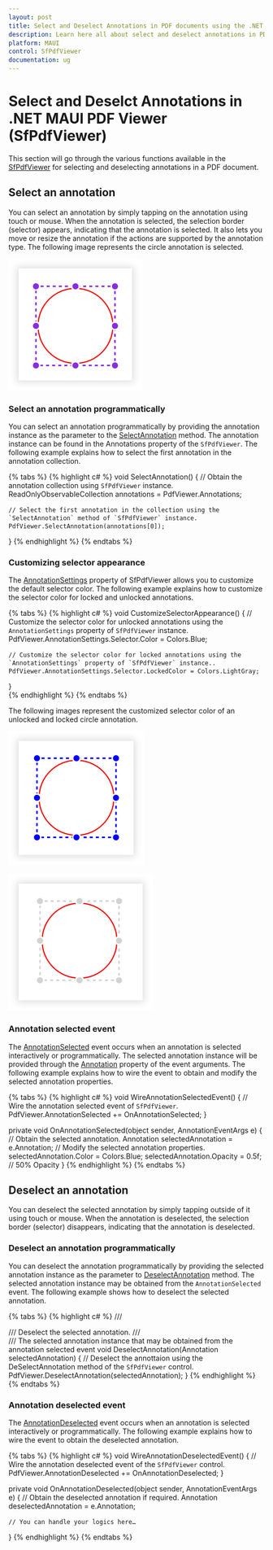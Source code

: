 ```yaml
---
layout: post
title: Select and Deselect Annotations in PDF documents using the .NET MAUI PDF Viewer control | Syncfusion
description: Learn here all about select and deselect annotations in PDF documents using the .NET MAUI PDF Viewer (SfPdfViewer) control and its settings customization.
platform: MAUI
control: SfPdfViewer
documentation: ug
---
```


# Select and Deselct Annotations in .NET MAUI PDF Viewer (SfPdfViewer)

This section will go through the various functions available in the [SfPdfViewer](https://help.syncfusion.com/cr/maui/Syncfusion.Maui.PdfViewer.SfPdfViewer.html) for selecting and deselecting annotations in a PDF document.

## Select an annotation

You can select an annotation by simply tapping on the annotation using touch or mouse. When the annotation is selected, the selection border (selector) appears, indicating that the annotation is selected. It also lets you move or resize the annotation if the actions are supported by the annotation type. The following image represents the circle annotation is selected.

![Selected annotation representation.](Images/Annotations/selected-circle.png)

### Select an annotation programmatically

You can select an annotation programmatically by providing the annotation instance as the parameter to the [SelectAnnotation](https://help.syncfusion.com/cr/maui/Syncfusion.Maui.PdfViewer.SfPdfViewer.html#Syncfusion_Maui_PdfViewer_SfPdfViewer_SelectAnnotation_Syncfusion_Maui_PdfViewer_Annotation_) method. The annotation instance can be found in the Annotations property of the `SfPdfViewer`. The following example explains how to select the first annotation in the annotation collection.

{% tabs %}
{% highlight c# %}
void SelectAnnotation()
{
    // Obtain the annotation collection using `SfPdfViewer` instance.
    ReadOnlyObservableCollection<Annotation> annotations = PdfViewer.Annotations;
    
    // Select the first annotation in the collection using the `SelectAnnotation` method of `SfPdfViewer` instance.
    PdfViewer.SelectAnnotation(annotations[0]);
}
{% endhighlight %}
{% endtabs %}

### Customizing selector appearance

The [AnnotationSettings](https://help.syncfusion.com/cr/maui/Syncfusion.Maui.PdfViewer.SfPdfViewer.html#Syncfusion_Maui_PdfViewer_SfPdfViewer_AnnotationSettings) property of SfPdfViewer allows you to customize the default selector color. The following example explains how to customize the selector color for locked and unlocked annotations.

{% tabs %}
{% highlight c# %}
void CustomizeSelectorAppearance()
{
    // Customize the selector color for unlocked annotations using the `AnnotationSettings` property of `SfPdfViewer` instance.
    PdfViewer.AnnotationSettings.Selector.Color = Colors.Blue;

    // Customize the selector color for locked annotations using the `AnnotationSettings` property of `SfPdfViewer` instance..
    PdfViewer.AnnotationSettings.Selector.LockedColor = Colors.LightGray;
}	
{% endhighlight %}
{% endtabs %}

The following images represent the customized selector color of an unlocked and locked circle annotation. 

![Selector color of an unlocked annotation.](Images/Annotations/selected-unlocked.png)

![Selector color of a locked annotation.](Images/Annotations/selected-locked.png)

### Annotation selected event

The [AnnotationSelected](https://help.syncfusion.com/cr/maui/Syncfusion.Maui.PdfViewer.SfPdfViewer.html#Syncfusion_Maui_PdfViewer_SfPdfViewer_AnnotationSelected) event occurs when an annotation is selected interactively or programmatically. The selected annotation instance will be provided through the [Annotation](https://help.syncfusion.com/cr/maui/Syncfusion.Maui.PdfViewer.AnnotationEventArgs.html#Syncfusion_Maui_PdfViewer_AnnotationEventArgs_Annotation) property of the event arguments. The following example explains how to wire the event to obtain and modify the selected annotation properties.

{% tabs %}
{% highlight c# %}
void WireAnnotationSelectedEvent()
{
    // Wire the annotation selected event of `SfPdfViewer`.
    PdfViewer.AnnotationSelected += OnAnnotationSelected;
}

private void OnAnnotationSelected(object sender, AnnotationEventArgs e)
{
    // Obtain the selected annotation.
    Annotation selectedAnnotation = e.Annotation;
    // Modify the selected annotation properties.
    selectedAnnotation.Color = Colors.Blue;
    selectedAnnotation.Opacity = 0.5f; // 50% Opacity
}
{% endhighlight %}
{% endtabs %}

## Deselect an annotation

You can deselect the selected annotation by simply tapping outside of it using touch or mouse. When the annotation is deselected, the selection border (selector) disappears, indicating that the annotation is deselected.

### Deselect an annotation programmatically 

You can deselect the annotation programmatically by providing the selected annotation instance as the parameter to [DeselectAnnotation](https://help.syncfusion.com/cr/maui/Syncfusion.Maui.PdfViewer.SfPdfViewer.html#Syncfusion_Maui_PdfViewer_SfPdfViewer_DeselectAnnotation_Syncfusion_Maui_PdfViewer_Annotation_) method. The selected annotation instance may be obtained from the `AnnotationSelected` event. The following example shows how to deselect the selected annotation. 

{% tabs %}
{% highlight c# %}
/// <summary>
/// Deselect the selected annotation.
/// </summary>
/// <param name="selectedAnnotation">The selected annotation instance that may be obtained from the annotation selected event</param>
void DeselectAnnotation(Annotation selectedAnnotation)
{
    // Deselect the annottaion using the DeSelectAnnotation method of the `SfPdfViewer` control.
    PdfViewer.DeselectAnnotation(selectedAnnotation);
}
{% endhighlight %}
{% endtabs %}

### Annotation deselected event

The [AnnotationDeselected](https://help.syncfusion.com/cr/maui/Syncfusion.Maui.PdfViewer.SfPdfViewer.html#Syncfusion_Maui_PdfViewer_SfPdfViewer_AnnotationDeselected) event occurs when an annotation is selected interactively or programmatically. The following example explains how to wire the event to obtain the deselected annotation.

{% tabs %}
{% highlight c# %}
void WireAnnotationDeselectedEvent()
{
    // Wire the annotation deselected event of the `SfPdfViewer` control.
    PdfViewer.AnnotationDeselected += OnAnnotationDeselected;
}

private void OnAnnotationDeselected(object sender, AnnotationEventArgs e)
{
    // Obtain the deselected annotation if required.
    Annotation deselectedAnnotation = e.Annotation;
              
    // You can handle your logics here…
}
{% endhighlight %}
{% endtabs %}